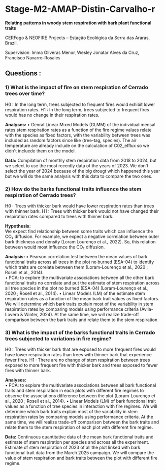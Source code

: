 # Stage-M2-AMAP-Distin-Carvalho-r

**Relating patterns in woody stem respiration with bark plant functional traits**

CERFogo & NEOFIRE Projects – Estação Ecológica da Serra das Araras, Brazil. 

Supervision: Imma Oliveras Menor, Wesley Jonatar Alves da Cruz, Francisco Navarro-Rosales

## Questions : 

### 1) **What is the impact of fire on stem respiration of Cerrado trees over time?** 
H0 : In the long term, trees subjected to frequent fires would exhibit lower respiration rates.
H1 : In the long term, trees subjected to frequent fires would has no change in their respiration rates.

**Analyses:** 
• Genral Linear Mixed Models (GLMM) of the individual mensal rates stem respiration rates as a function of the fire regime values relate with the species as fixed factors, with the variability between trees was included as random factors since like (tree-tag, species). The air temperature are already include on the calculation of C02_efflux so we didn't incluede them on the model. 

**Data:** Compilation of monthly stem respiration data from 2018 to 2024, but we select to use the most recently data of the years of 2023. We don't select the year of 2024 because of the big drougt which happened this year but we will do the same analysis with this data to compare the two ones. 

### 2) **How do the  barks functional traits influence the stem respiration of Cerrado trees?** 
H0 : Trees with thicker bark would have lower respiration rates than trees with thinner bark.
H1 : Trees with thicker bark would not have changed their respiration rates compared to trees with thinner bark.

**Hypothesis:**  
We expect find relationship between some traits which can influence the CO₂ diffusion. For example, we expect a negative correlation between outer bark thickness and density (Loram
Lourenço et al., 2022). So, this relation between would most influence the CO₂ diffusion. 

**Analysis:** 
• Pearson correlation test between the mean values of bark functional traits across all trees in the plot no burned (ESA-04) to identify which traits are corelate between them 
(Loram-Lourenço et al., 2020 ; Rosell et al., 2014).   
• PCA: to explore the multivariate associations between all the other bark functional traits no correlate and put the estimate of stem respiration across all tree species in the plot 
no burned (ESA-04) (Loram-Lourenço et al., 2020 ; Rosell et al., 2014). 
• Linear Models (LM) of the estimate stem respiration rates as a function of the mean bark trait values as fixed factors. We will determine which bark traits explain most of the variability in stem respiration rates by comparing models using performance criteria (Ávila-Lovera & Winter, 2024). At the same time, we will realize trade-off comparison between the bark traits and relate them to the stem respiration.  

### 3) **What is the impact of the barks functional traits in Cerrado trees subjected to variations in fire regime?**
H0 : Trees with thicker bark that are exposed to more frequent fires would have lower respiration rates than trees with thinner bark that experience fewer fires.
H1 : There are no change of stem respiration between trees exposed to more frequent fire with thicker bark and trees exposed to fewer fires with thinner bark.

**Analyses:**  
• PCA: to explore the multivariate associations between all bark functional traits and stem respiration in each plots with different fire regimes to observe the associations 
difference between the plot (Loram-Lourenço et al., 2020 ; Rosell et al., 2014). 
• Linear Models (LM) of bark functional trait values as a function of tree species in interaction with fire regimes. We will determine which bark traits explain most of the variability in stem respiration rates by comparing models using performance criteria. At the same time, we will realize trade-off comparison between the bark traits and relate them to the stem respiration of each plot with different fire regime.  

**Data:** Continuous quantitative data of the mean bark functional traits and estimate of stem respiration per species and across all the experiment.  
Estimate of stem respiration of 2023 of all the plot linked with bark functional trait data from the March 2025 campaign. We will compare the value of stem respiration and 
bark traits between the plot with different fire regime.
